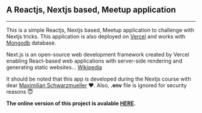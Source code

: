 ## A Reactjs, Nextjs based, Meetup application
---
This is a simple Reactjs, Nextjs based, Meetup application to challenge with Nextjs tricks.
This application is also deployed on [Vercel](https://vercel.com/) and works with [Mongodb](https://www.mongodb.com/) database.

Next.js is an open-source web development framework created by Vercel enabling React-based web applications with server-side rendering and generating static websites... [Wikipedia](https://en.wikipedia.org/wiki/Next.js)


It should be noted that this app is developed during the Nextjs course with dear [Maximilian Schwarzmueller](https://github.com/mschwarzmueller) :heart:.
Also, **.env** file is ignored for security reasons :innocent:

**The online version of this project is avalable [HERE](https://meetup-nextjs-beta.vercel.app/).**